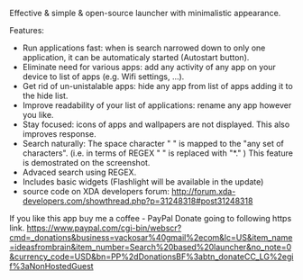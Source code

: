 Effective & simple & open-source launcher with minimalistic appearance.

Features:
- Run applications fast: when is search narrowed down to only one application, it can be automaticaly started (Autostart button).
- Eliminate need for various apps: add any activity of any app on your device to list of apps (e.g. Wifi settings, ...).
- Get rid of un-unistalable apps: hide any app from list of apps adding it to the hide list.
- Improve readability of your list of applications: rename any app however you like.
- Stay focused: icons of apps and wallpapers are not displayed. This also improves response.
- Search naturally: The space character " " is mapped to the "any set of characters". (i.e. in terms of REGEX " " is replaced with "*." ) This feature is demostrated on the screenshot.
- Advaced search using REGEX.
- Includes basic widgets (Flashlight will be available in the update)
- source code on XDA developers forum: http://forum.xda-developers.com/showthread.php?p=31248318#post31248318

If you like this app buy me a coffee - PayPal Donate going to following https link.
https://www.paypal.com/cgi-bin/webscr?cmd=_donations&business=vackosar%40gmail%2ecom&lc=US&item_name=ideasfrombrain&item_number=Search%20based%20launcher&no_note=0&currency_code=USD&bn=PP%2dDonationsBF%3abtn_donateCC_LG%2egif%3aNonHostedGuest
